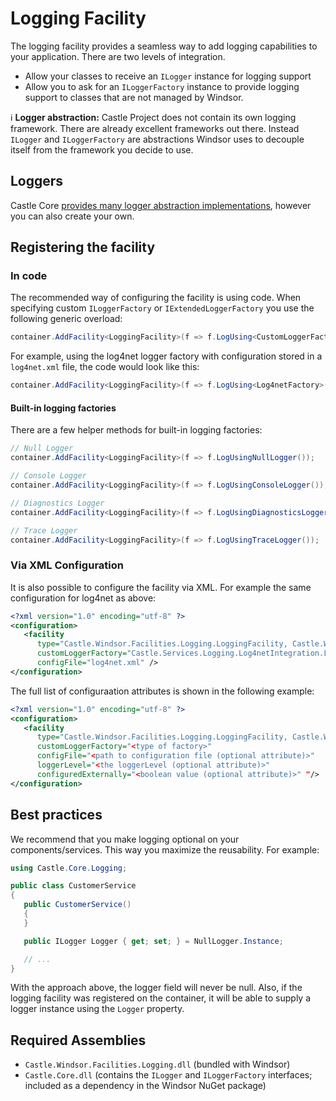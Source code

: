# Logging Facility

The logging facility provides a seamless way to add logging capabilities to your application. There are two levels of
integration.

* Allow your classes to receive an `ILogger` instance for logging support
* Allow you to ask for an `ILoggerFactory` instance to provide logging support to classes that are not managed by
  Windsor.

:information_source: **Logger abstraction:** Castle Project does not contain its own logging framework. There are
already excellent frameworks out there. Instead `ILogger` and `ILoggerFactory` are abstractions Windsor uses to decouple
itself from the framework you decide to use.

## Loggers

Castle
Core [provides many logger abstraction implementations](https://github.com/castleproject/Core/blob/master/docs/logging.md),
however you can also create your own.

## Registering the facility

### In code

The recommended way of configuring the facility is using code. When specifying custom `ILoggerFactory` or
`IExtendedLoggerFactory` you use the following generic overload:

```csharp
container.AddFacility<LoggingFacility>(f => f.LogUsing<CustomLoggerFactory>());
```

For example, using the log4net logger factory with configuration stored in a `log4net.xml` file, the code would look
like this:

```csharp
container.AddFacility<LoggingFacility>(f => f.LogUsing<Log4netFactory>().WithConfig("log4net.xml"));
```

#### Built-in logging factories

There are a few helper methods for built-in logging factories:

```csharp
// Null Logger
container.AddFacility<LoggingFacility>(f => f.LogUsingNullLogger());

// Console Logger
container.AddFacility<LoggingFacility>(f => f.LogUsingConsoleLogger());

// Diagnostics Logger
container.AddFacility<LoggingFacility>(f => f.LogUsingDiagnosticsLogger());

// Trace Logger
container.AddFacility<LoggingFacility>(f => f.LogUsingTraceLogger());
```

### Via XML Configuration

It is also possible to configure the facility via XML. For example the same configuration for log4net as above:

```xml
<?xml version="1.0" encoding="utf-8" ?>
<configuration>
   <facility
      type="Castle.Windsor.Facilities.Logging.LoggingFacility, Castle.Windsor.Facilities.Logging"
      customLoggerFactory="Castle.Services.Logging.Log4netIntegration.Log4netFactory, Castle.Services.Logging.Log4netIntegration"
      configFile="log4net.xml" />
</configuration>
```

The full list of configuraation attributes is shown in the following example:

```xml
<?xml version="1.0" encoding="utf-8" ?>
<configuration>
   <facility
      type="Castle.Windsor.Facilities.Logging.LoggingFacility, Castle.Windsor.Facilities.Logging"
      customLoggerFactory="<type of factory>"
      configFile="<path to configuration file (optional attribute)>"
      loggerLevel="<the loggerLevel (optional attribute)>"
      configuredExternally="<boolean value (optional attribute)>" "/>
</configuration>
```

## Best practices

We recommend that you make logging optional on your components/services. This way you maximize the reusability. For
example:

```csharp
using Castle.Core.Logging;

public class CustomerService
{
   public CustomerService()
   {
   }

   public ILogger Logger { get; set; } = NullLogger.Instance;

   // ...
}
```

With the approach above, the logger field will never be null. Also, if the logging facility was registered on the
container, it will be able to supply a logger instance using the `Logger` property.

## Required Assemblies

* `Castle.Windsor.Facilities.Logging.dll` (bundled with Windsor)
* `Castle.Core.dll` (contains the `ILogger` and `ILoggerFactory` interfaces; included as a dependency in the Windsor
  NuGet package)
